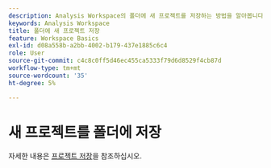 ```yaml
---
description: Analysis Workspace의 폴더에 새 프로젝트를 저장하는 방법을 알아봅니다.
keywords: Analysis Workspace
title: 폴더에 새 프로젝트 저장
feature: Workspace Basics
exl-id: d08a558b-a2bb-4002-b179-437e1885c6c4
role: User
source-git-commit: c4c8c0ff5d46ec455ca5333f79d6d8529f4cb87d
workflow-type: tm+mt
source-wordcount: '35'
ht-degree: 5%

---
```


# 새 프로젝트를 폴더에 저장

자세한 내용은 [프로젝트 저장](../save-projects.md#save)을 참조하십시오.

<!-- Is this article still needed; removed from TOC


To save a new project to a specific folder, select the folder name in the Save project dialogue window.

1. In Workspace, create a new project.

    ![The Freeform table window where you can create a new project.](/help/analysis-workspace/build-workspace-project/assets/save-to-folder1.png)

1. In the **Project** > **Save** dialogue, select a folder name from the Folder drop-down menu.

    ![The Save window where you save your new project to a folder.](/help/analysis-workspace/build-workspace-project/assets/save-to-folder2.png)

1. Click **Save**.

    The project is saved in the selected folder.

-->